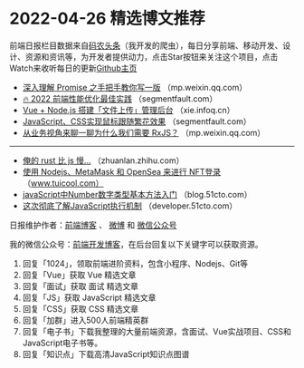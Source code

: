# 2022-04-26 精选博文推荐

前端日报栏目数据来自[码农头条](https://toutiao.qdkfweb.cn/)（我开发的爬虫），每日分享前端、移动开发、设计、资源和资讯等，为开发者提供动力，点击Star按钮来关注这个项目，点击Watch来收听每日的更新[Github主页](https://github.com/kujian/frontendDaily)
* [深入理解 Promise 之手把手教你写一版](https://mp.weixin.qq.com/s?__biz=MzI1ODE4NzE1Nw==&mid=2247491999&idx=1&sn=9c65f05183539d1b52007a495d81b3e5) （mp.weixin.qq.com）
* [🔥 2022 前端性能优化最佳实践](https://segmentfault.com/a/1190000041753539) （segmentfault.com）
* [Vue + Node.js 搭建「文件上传」管理后台](https://xie.infoq.cn/article/aa2f3f87f809b74f853ccba6c) （xie.infoq.cn）
* [JavaScript、CSS实现鼠标跟随繁花效果](https://segmentfault.com/a/1190000041752664) （segmentfault.com）
* [从业务视角来聊一聊为什么我们需要 RxJS？](https://mp.weixin.qq.com/s?__biz=MzkxNTIwMzU5OQ==&mid=2247493484&idx=1&sn=46217069ddd812ed0b38a08de0cece1c) （mp.weixin.qq.com）

***
* [俺的 rust 比 js 慢&#8230;](https://zhuanlan.zhihu.com/p/504362250) （zhuanlan.zhihu.com）
* [使用 Nodejs、MetaMask 和 OpenSea 来进行 NFT登录](http://www.tuicool.com/articles/hit/uuimErr) （www.tuicool.com）
* [javaScript中Number数字类型基本方法入门](https://blog.51cto.com/u_15614290/5252165) （blog.51cto.com）
* [这次彻底了解JavaScript执行机制](https://developer.51cto.com/article/707318.html) （developer.51cto.com）

日报维护作者：[前端博客](https://qdkfweb.cn/) 、 [微博](http://weibo.com/kujian) 和 [微信公众号](https://open.weixin.qq.com/qr/code?username=caibaojian_com)

我的微信公众号：[前端开发博客](https://open.weixin.qq.com/qr/code?username=caibaojian_com)，在后台回复以下关键字可以获取资源。

1. 回复「1024」，领取前端进阶资料，包含小程序、Nodejs、Git等
2. 回复「Vue」获取 Vue 精选文章
3. 回复「面试」获取 面试 精选文章
4. 回复「JS」获取 JavaScript 精选文章
5. 回复「CSS」获取 CSS 精选文章
6. 回复「加群」进入500人前端精英群
7. 回复「电子书」下载我整理的大量前端资源，含面试、Vue实战项目、CSS和JavaScript电子书等。
8. 回复「知识点」下载高清JavaScript知识点图谱